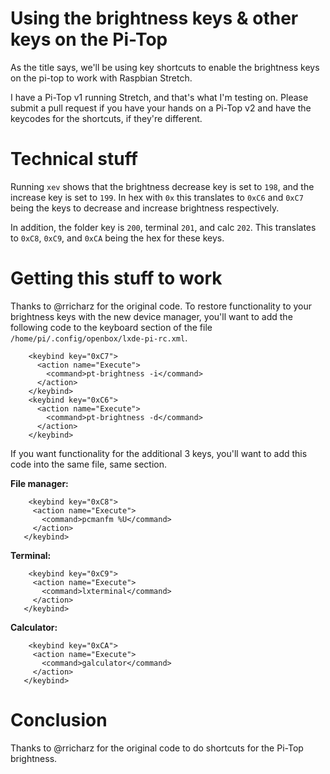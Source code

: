 # Using the brightness keys & other keys on the Pi-Top
As the title says, we'll be using key shortcuts to enable the brightness keys on the pi-top to work with Raspbian Stretch.

I have a Pi-Top v1 running Stretch, and that's what I'm testing on. Please submit a pull request if you have your hands on a Pi-Top v2 and have the keycodes for the shortcuts, if they're different.

# Technical stuff
Running `xev` shows that the brightness decrease key is set to `198`, and the increase key is set to `199`. In hex with `0x` this translates to `0xC6` and `0xC7` being the keys to decrease and increase brightness respectively.

In addition, the folder key is `200`, terminal `201`, and calc `202`. This translates to `0xC8`, `0xC9`, and `0xCA` being the hex for these keys.

# Getting this stuff to work
Thanks to @rricharz for the original code. To restore functionality to your brightness keys with the new device manager, you'll want to add the following code to the keyboard section of the file `/home/pi/.config/openbox/lxde-pi-rc.xml`.

```
    <keybind key="0xC7">
      <action name="Execute">
        <command>pt-brightness -i</command>
      </action>
    </keybind>
    <keybind key="0xC6">
      <action name="Execute">
        <command>pt-brightness -d</command>
      </action>
    </keybind>
 ```
 
 If you want functionality for the additional 3 keys, you'll want to add this code into the same file, same section.
 
 **File manager:**
 
 ```
     <keybind key="0xC8">
      <action name="Execute">
        <command>pcmanfm %U</command>
      </action>
    </keybind>
 ```
 
 **Terminal:**
 
 ```
     <keybind key="0xC9">
      <action name="Execute">
        <command>lxterminal</command>
      </action>
    </keybind>
 ```
 
 **Calculator:**
 
 ```
     <keybind key="0xCA">
      <action name="Execute">
        <command>galculator</command>
      </action>
    </keybind>
 ```
 
 # Conclusion
 Thanks to @rricharz for the original code to do shortcuts for the Pi-Top brightness.
